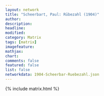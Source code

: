 ```yaml
---
layout: network
title: "Scheerbart, Paul: Rübezahl (1904)"
author:
description:
headline:
modified:
category: Matrix
tags: [matrix]
imagefeature: 
mathjax: 
chart: 
comments: false
featured: false
list: false
networkdata: 1904-Scheerbar-Ruebezahl.json
---
```

{% include matrix.html %}
